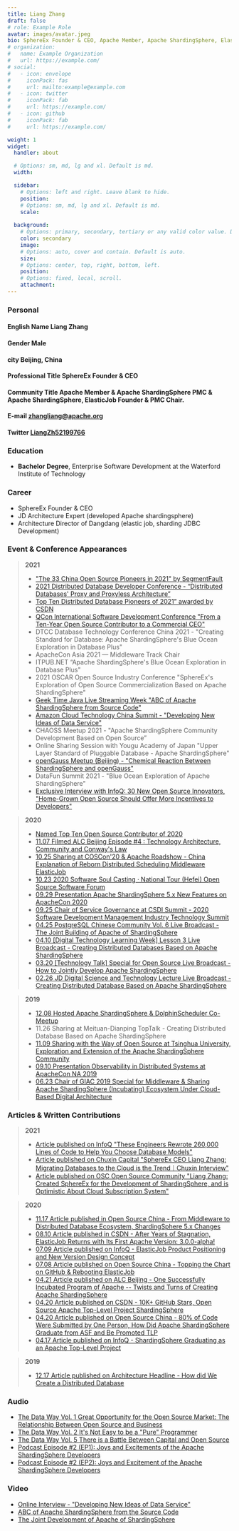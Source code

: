 ```yaml
---
title: Liang Zhang
draft: false
# role: Example Role
avatar: images/avatar.jpeg
bio: SphereEx Founder & CEO, Apache Member, Apache ShardingSphere, ElasticJob Founder & PMC Chair, Tencent Cloud TVP, Microsoft MVP.<br/><br/>Zhang is enthusiastic about open source, a thought leader in the field of distributed architectures based on Java, and is always striving to promote clean code. Currently, he focuses on turning Apache ShardingSphere into an industry-leading financial-grade distributed database solution. <br/>His book "Future Architecture:From Service to Cloud Native" was published in 2019, and was well received by both critics and the community. <br/>Zhang was awarded the title of "Top Ten Open Source Contributor of 2020" , “Top Ten Distributed Database Pioneers of 2021” awarded by CSDN, and "The 33 China Open Source Pioneers in 2021" by SegmentFault.<br/><br/><p><a href="https://github.com/terrymanu">View My GitHub Profile</a></p>
# organization:
#   name: Example Organization
#   url: https://example.com/
# social:
#   - icon: envelope
#     iconPack: fas
#     url: mailto:example@example.com
#   - icon: twitter
#     iconPack: fab
#     url: https://example.com/
#   - icon: github
#     iconPack: fab
#     url: https://example.com/

weight: 1
widget:
  handler: about

  # Options: sm, md, lg and xl. Default is md.
  width:

  sidebar:
    # Options: left and right. Leave blank to hide.
    position:
    # Options: sm, md, lg and xl. Default is md.
    scale:
  
  background:
    # Options: primary, secondary, tertiary or any valid color value. Default is primary.
    color: secondary
    image:
    # Options: auto, cover and contain. Default is auto.
    size:
    # Options: center, top, right, bottom, left.
    position:
    # Options: fixed, local, scroll.
    attachment: 
---
```


###  Personal

#### **English Name** Liang Zhang
#### **Gender** Male
#### **city** Beijing, China
#### **Professional Title**  SphereEx Founder & CEO

#### **Community Title**  Apache Member & Apache ShardingSphere PMC & Apache ShardingSphere, ElasticJob Founder & PMC Chair.
#### **E-mail** <a href="mailto:zhangliang@apache.org">zhangliang@apache.org</a>
#### **Twitter** [LiangZh52199766](https://twitter.com/LiangZh52199766)
    
###  Education

- **Bachelor Degree**, Enterprise Software Development at the Waterford Institute of Technology

###  Career

- SphereEx Founder & CEO
- JD Architecture Expert (developed Apache shardingsphere)
- Architecture Director of Dangdang (elastic job, sharding JDBC Development)

###  Event & Conference Appearances

> **2021**    
> - ["The 33 China Open Source Pioneers in 2021" by SegmentFault](https://mp.weixin.qq.com/s/ff7PQemQM-rTBR5VuR5vQg)
> - [2021 Distributed Database Developer Conference - “Distributed Databases' Proxy and Proxyless Architecture”](https://mp.weixin.qq.com/s/4-ZRAZNWHcaccqgy6ciY4g)
> - [Top Ten Distributed Database Pioneers of 2021” awarded by CSDN](https://mp.weixin.qq.com/s/4-ZRAZNWHcaccqgy6ciY4g)
> - [QCon International Software Development Conference "From a Ten-Year Open Source Contributor to a Commercial CEO"](https://qcon.infoq.cn/2021/shanghai/track/1168)
> - DTCC Database Technology Conference China 2021 - "Creating Standard for Database: Apache ShardingSphere's Blue Ocean Exploration in Database Plus"
> - ApacheCon Asia 2021 — Middleware Track Chair
> - ITPUB.NET “Apache ShardingSphere's Blue Ocean Exploration in Database Plus"
> - 2021 OSCAR Open Source Industry Conference "SphereEx's Exploration of Open Source Commercialization Based on Apache ShardingSphere"
> - [Geek Time Java Live Streaming Week "ABC of Apache ShardingSphere from Source Code"](https://www.bilibili.com/video/BV17q4y1H7Bo?spm_id_from=333.999.0.0)
> - [Amazon Cloud Technology China Summit - "Developing New Ideas of Data Service"](https://www.bilibili.com/video/BV1H44y117fH?spm_id_from=333.999.0.0)
> - CHAOSS Meetup 2021 - "Apache ShardingSphere Community Development Based on Open Source”
> - Online Sharing Session with Yougu Academy of Japan  "Upper Layer Standard of Pluggable Database - Apache ShardingSphere"
> - [openGauss Meetup (Beijing) - "Chemical Reaction Between ShardingSphere and openGauss"](https://www.bilibili.com/video/BV1N44y1672a/)
> - DataFun Summit 2021 - "Blue Ocean Exploration of Apache ShardingSphere"
> - [Exclusive Interview with InfoQ: 30 New Open Source Innovators, "Home-Grown Open Source Should Offer More Incentives to Developers"](https://www.infoq.cn/zones/chinatechawards/2020/)

> **2020** 
> - [Named Top Ten Open Source Contributor of 2020](https://www.infoq.cn/zones/chinatechawards/2020/)
> - [11.07 Filmed ALC Beijing Episode #4 : Technology Architecture, Community and Conway's Law](https://mp.weixin.qq.com/s/cNIeOA38zgB8UsQ-nUY4yw)
> - [10.25 Sharing at COSCon'20 & Apache Roadshow - China Explanation of Reborn Distributed Scheduling Middleware ElasticJob](https://www.bagevent.com/event/6840909?aId=1713014)
> - [10.23 2020 Software Soul Casting · National Tour (Hefei) Open Source Software Forum](http://caijing.chinadaily.com.cn/a/202010/26/WS5f96881ea3101e7ce972b564.html)
> - [09.29 Presentation Apache ShardingSphere 5.x New Features on ApacheCon 2020](https://www.bilibili.com/video/av670215823)
> - [09.25 Chair of Service Governance at CSDI Summit - 2020 Software Development Management Industry Technology Summit](https://www.bagevent.com/event/csdisummit/p/413130)
> - [04.25 PostgreSQL Chinese Community Vol. 6 Live Broadcast - The Joint Building of Apache of ShardingSphere](https://mp.weixin.qq.com/s/NtZPSF47qqM5p3V93Ap_wg)
> - [04.10 [Digital Technology Learning Week] Lesson 3 Live Broadcast - Creating Distributed Databases Based on Apache ShardingSphere](https://appdq4whpzy1819.h5.xiaoeknow.com/content_page/eyJ0eXBlIjoxMiwicmVzb3VyY2VfdHlwZSI6NCwicmVzb3VyY2VfaWQiOiJsXzVlODg2NjZmOWUxMzJfQTNUUW1FS1ciLCJwcm9kdWN0X2lkIjoiIiwiYXBwX2lkIjoiYXBwZHE0V0hQWnkxODE5IiwiZXh0cmFfZGF0YSI6MH0?entry=3&entry_type=0)
> - [03.20 [Technology Talk] Special for Open Source Live Broadcast - How to Jointly Develop Apache ShardingSphere](http://forum.jd.com/forum.php?mod=viewthread&tid=230371)
> - [02.26 JD Digital Science and Technology Lecture Live Broadcast - Creating Distributed Database Based on Apache ShardingSphere](https://app.ma.scrmtech.com/meetings/MeetingPc/Detail?pf_uid=14079_1628&id=14200&pf_type=3)

> **2019**
> - [12.08 Hosted Apache ShardingSphere & DolphinScheduler Co-Meetup](https://www.huodongxing.com/go/7520071550000)
> - 11.26 Sharing at Meituan-Dianping TopTalk - Creating Distributed Database Based on Apache ShardingSphere
> - [11.09 Sharing with the Way of Open Source at Tsinghua University, Exploration and Extension of the Apache ShardingSphere Community](http://www.thss.tsinghua.edu.cn/article/gdGTgnGsR)
> - [09.10 Presentation Observability in Distributed Systems at ApacheCon NA 2019](https://www.apachecon.com/acna19/s/)
> - [06.23 Chair of GIAC 2019 Special for Middleware & Sharing Apache ShardingSphere (Incubating) Ecosystem Under Cloud-Based Digital Architecture](http://www.thegiac.com/2019/schedule/course?id=13814)


###  Articles & Written Contributions

> **2021**
> - [Article published on InfoQ "These Engineers Rewrote 260,000 Lines of Code to Help You Choose Database Models"](https://mp.weixin.qq.com/s/f5E1quJBPRJIxaiRZptCTg)
> - [Article published on Chuxin Capital "SphereEx CEO Liang Zhang: Migrating Databases to the Cloud is the Trend｜Chuxin Interview"](https://mp.weixin.qq.com/s/D-xrgldCQMTXgFk7VyK0kg)
> - [Article published on OSC Open Source Community "Liang Zhang: Created SphereEx for the Development of ShardingSphere, and is Optimistic About Cloud Subscription System"](https://mp.weixin.qq.com/s/c4C2UeautoEuNAMLlFaGMg)
<!-- > - [~~InfoQ 发布开源创新 30 人专访 本土开源需形成吸纳开发者的靶心~~*Published Interviews with 30 Open Source Innovators on InfoQ - Home-Grown Open Source Should Offer More Incentives to Developers*](https://www.infoq.cn/article/ffoPlz31cXhDpuOdUdm3) -->

> **2020**
> - [11.17 Article published in Open Source China - From Middleware to Distributed Database Ecosystem, ShardingSphere 5.x Changes](https://mp.weixin.qq.com/s/Y29kZsgW9JpQQOvJ9cs1nw)
> - [08.10 Article published in CSDN - After Years of Stagnation, ElasticJob Returns with Its First Apache Version: 3.0.0-alpha!](https://mp.weixin.qq.com/s/vh03puBlT3GBe8qLlsAtMA)
> - [07.09 Article published on InfoQ - ElasticJob Product Positioning and New Version Design Concept](https://www.infoq.cn/article/ZcEsH20kUCB9QP1O1PNt)
> - [07.08 Article published on Open Source China - Topping the Chart on GitHub & Rebooting ElasticJob](https://mp.weixin.qq.com/s/QLKjn_dfVG2OBxbnrwDl5w)
> - [04.21 Article published on ALC Beijing - One Successfully Incubated Program of Apache -- Twists and Turns of Creating Apache ShardingSphere](https://mp.weixin.qq.com/s/o3TgGVMeSdLp03yW_ZWbyA)
> - [04.20 Article published on CSDN - 10K+ GitHub Stars, Open Source Apache Top-Level Project ShardingSphere](https://mp.weixin.qq.com/s/WroNWdoNZv-dM5GLHFeaWw)
> - [04.20 Article published on Open Source China - 80% of Code Were Submitted by One Person, How Did Apache ShardingSphere Graduate from ASF and Be Promoted TLP](https://www.oschina.net/question/4489239_2316036)
> - [04.17 Article published on InfoQ - ShardingSphere Graduating as an Apache Top-Level Project](https://www.infoq.cn/article/EgR36ml79wYdBxzsUq7B)

> **2019**
> - [12.17 Article published on Architecture Headline - How did We Create a Distributed Database](https://mp.weixin.qq.com/s/KxvUMJ3xMQRCQD8pcJYllg)

###  Audio

- [The Data Way Vol. 1 Great Opportunity for the Open Source Market: The Relationship Between Open Source and Business](http://xima.tv/1_C7kuWu?_sonic=0)
- [The Data Way Vol. 2 It's Not Easy to be a "Pure" Programmer](http://xima.tv/1_LhMiBt?_sonic=0)
- [The Data Way Vol. 5 There is a Battle Between Capital and Open Source](http://xima.tv/1_racLKP?_sonic=0)
- [Podcast Episode #2 (EP1): Joys and Excitements of the Apache ShardingSphere Developers](https://mp.weixin.qq.com/s/Rfaz4TQbCOsfKfF6VrbdIQ)
- [Podcast Episode #2 (EP2): Joys and Excitement of the Apache ShardingSphere Developers](https://mp.weixin.qq.com/s/wnAGpeiuhpLXlpdyCSDUeA)

###  Video

- [Online Interview - "Developing New Ideas of Data Service"](https://www.bilibili.com/video/BV1H44y117fH?spm_id_from=333.999.0.0)
- [ABC of Apache ShardingSphere from the Source Code](https://www.bilibili.com/video/BV17q4y1H7Bo?spm_id_from=333.999.0.0)
- [The Joint Development of Apache of ShardingSphere](https://www.bilibili.com/video/BV1aC4y1W7DA?spm_id_from=333.999.0.0)
